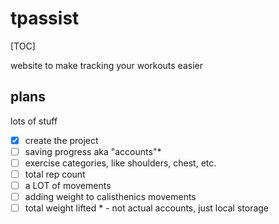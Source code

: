 # tpassist

[TOC]

website to make tracking your workouts easier

## plans
lots of stuff
- [x] create the project
- [ ] saving progress aka "accounts"*
- [ ] exercise categories, like shoulders, chest, etc.
- [ ] total rep count
- [ ] a LOT of movements
- [ ] adding weight to calisthenics movements
- [ ] total weight lifted
\* - not actual accounts, just local storage